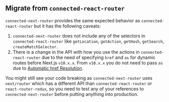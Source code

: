 ## Migrate from `connected-react-router`
`connected-next-router` provides the same expected behavior as  `connected-react-router` but it has the following caveats:

1. `connected-next-router` does not include any of the selectors in `connected-react-router` like `getLocation`, `getAction`, `getHash`, `getSearch`, `createMatchSelector`.
2. There is a change in the API with how you use the actions in `connected-react-router` due to the need of specifying `href` and `as` for dynamic routes before Next.js `v10.x.x`. From `v10.x.x` you do not need to pass `as` due to [Automatic href Resolution](https://nextjs.org/blog/next-10#automatic-resolving-of-href).

You might still see your code breaking as `connected-next-router` uses `next/router` which has a different API than `connected-react-router` or `react-router-redux`, so you need to test any of your references to `connected-next-router` before putting anything into production.